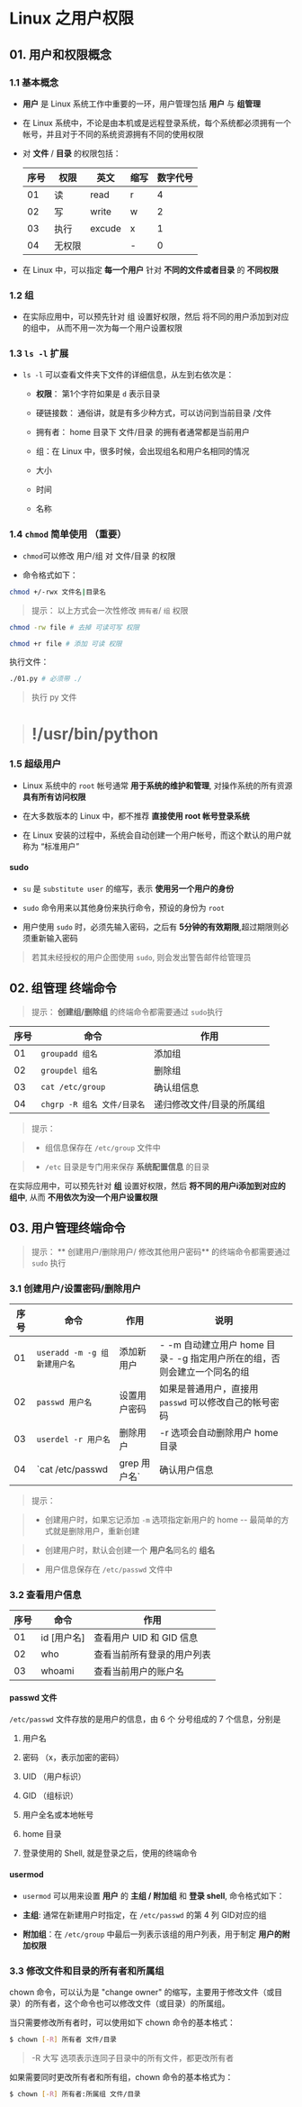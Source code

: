 # Linux 之用户权限

## 01. 用户和权限概念

### 1.1 基本概念

- **用户** 是 Linux 系统工作中重要的一环，用户管理包括 **用户** 与 **组管理**

- 在 Linux 系统中，不论是由本机或是远程登录系统，每个系统都必须拥有一个帐号，并且对于不同的系统资源拥有不同的使用权限

- 对 **文件** / **目录** 的权限包括：

  | 序号 | 权限   | 英文   | 缩写 | 数字代号 |
  | ---- | ------ | ------ | ---- | -------- |
  | 01   | 读     | read   | r    | 4        |
  | 02   | 写     | write  | w    | 2        |
  | 03   | 执行   | excude | x    | 1        |
  | 04   | 无权限 |        | -    | 0        |

- 在 Linux 中，可以指定 **每一个用户** 针对 **不同的文件或者目录** 的 **不同权限**

### 1.2 组

- 在实际应用中，可以预先针对 组 设置好权限，然后 将不同的用户添加到对应的组中， 从而不用一次为每一个用户设置权限

### 1.3 `ls -l` 扩展

- `ls -l` 可以查看文件夹下文件的详细信息，从左到右依次是：

  - **权限**： 第1个字符如果是 `d` 表示目录

  - 硬链接数： 通俗讲，就是有多少种方式，可以访问到当前目录 /文件

  - 拥有者： home 目录下 文件/目录 的拥有者通常都是当前用户

  - 组：在 Linux 中，很多时候，会出现组名和用户名相同的情况

  - 大小

  - 时间

  - 名称

### 1.4 `chmod` 简单使用 （重要）

- `chmod`可以修改 用户/组 对 文件/目录 的权限

- 命令格式如下：

```bash
chmod +/-rwx 文件名|目录名

```

> 提示： 以上方式会一次性修改 `拥有者`/ `组` 权限

```bash
chmod -rw file # 去掉 可读可写 权限

chmod +r file # 添加 可读 权限

```

执行文件：

```bash
./01.py # 必须带 ./

```

> 执行 py 文件

> # !/usr/bin/python

### 1.5 超级用户

- Linux 系统中的 `root` 帐号通常 **用于系统的维护和管理**, 对操作系统的所有资源 **具有所有访问权限**

- 在大多数版本的 Linux 中，都不推荐 **直接使用 root 帐号登录系统**

- 在 Linux 安装的过程中，系统会自动创建一个用户帐号，而这个默认的用户就称为 “标准用户”

#### sudo

- `su` 是 `substitute user` 的缩写，表示 **使用另一个用户的身份**

- `sudo` 命令用来以其他身份来执行命令，预设的身份为 `root`

- 用户使用 `sudo` 时，必须先输入密码，之后有 **5分钟的有效期限**,超过期限则必须重新输入密码

> 若其未经授权的用户企图使用 `sudo`, 则会发出警告邮件给管理员

## 02. 组管理 终端命令

> 提示： **创建组/删除组** 的终端命令都需要通过 `sudo`执行

| 序号 | 命令                        | 作用                      |
| ---- | --------------------------- | ------------------------- |
| 01   | `groupadd 组名`             | 添加组                    |
| 02   | `groupdel 组名`             | 删除组                    |
| 03   | `cat /etc/group`            | 确认组信息                |
| 04   | `chgrp -R 组名 文件/目录名` | 递归修改文件/目录的所属组 |

> 提示：

> - 组信息保存在 `/etc/group` 文件中

> - `/etc` 目录是专门用来保存 **系统配置信息** 的目录

在实际应用中，可以预先针对 **组** 设置好权限，然后 **将不同的用户i添加到对应的组中**, 从而 **不用依次为没一个用户设置权限**

## 03. 用户管理终端命令

> 提示： ** 创建用户/删除用户/ 修改其他用户密码** 的终端命令都需要通过 `sudo` 执行

### 3.1 创建用户/设置密码/删除用户

| 序号 | 命令                            | 作用         | 说明                                                         |
| ---- | ------------------------------- | ------------ | ------------------------------------------------------------ |
| 01   | `useradd -m -g 组 新建用户名`   | 添加新用户   | - -m 自动建立用户 home 目录- -g 指定用户所在的组，否则会建立一个同名的组 |
| 02   | `passwd 用户名`                 | 设置用户密码 | 如果是普通用户，直接用 `passwd` 可以修改自己的帐号密码       |
| 03   | `userdel -r 用户名`             | 删除用户     | -r 选项会自动删除用户 home 目录                              |
| 04   | `cat /etc/passwd | grep 用户名` | 确认用户信息 | 新建用户后，用户信息会保存在 `/etc/passwd` 文件中            |

> 提示：

> - 创建用户时，如果忘记添加 `-m` 选项指定新用户的 home -- 最简单的方式就是删除用户，重新创建

> - 创建用户时，默认会创建一个 **用户名**同名的 **组名**

> - 用户信息保存在 `/etc/passwd` 文件中

### 3.2 查看用户信息

| 序号 | 命令        | 作用                       |
| ---- | ----------- | -------------------------- |
| 01   | id [用户名] | 查看用户 UID 和 GID 信息   |
| 02   | who         | 查看当前所有登录的用户列表 |
| 03   | whoami      | 查看当前用户的账户名       |

#### passwd 文件

`/etc/passwd` 文件存放的是用户的信息，由 6 个 分号组成的 7 个信息，分别是

1. 用户名

2. 密码 （x，表示加密的密码）

3. UID （用户标识）

4. GID （组标识）

5. 用户全名或本地帐号

6. home 目录

7. 登录使用的 Shell, 就是登录之后，使用的终端命令

#### usermod

- `usermod` 可以用来设置 **用户** 的 **主组 / 附加组** 和 **登录 shell**, 命令格式如下：

- **主组**: 通常在新建用户时指定，在 `/etc/passwd` 的第 4 列 GID对应的组

- **附加组**：在 `/etc/group` 中最后一列表示该组的用户列表，用于制定 **用户的附加权限**


### 3.3 修改文件和目录的所有者和所属组

chown 命令，可以认为是 "change owner" 的缩写，主要用于修改文件（或目录）的所有者，这个命令也可以修改文件（或目录）的所属组。

当只需要修改所有者时，可以使用如下 chown 命令的基本格式：

```bash
$ chown [-R] 所有者 文件/目录 
```
> -R 大写 选项表示连同子目录中的所有文件，都更改所有者

如果需要同时更改所有者和所有组，chown 命令的基本格式为：

```bash
$ chown [-R] 所有者:所属组 文件/目录
```
